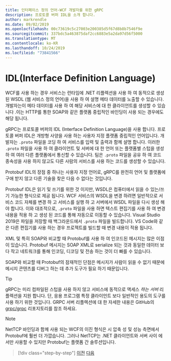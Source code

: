```yaml
---
title: 인터페이스 정의 언어-WCF 개발자를 위한 gRPC
description: 프로토콜 버퍼 IDL을 소개 합니다.
author: markrendle
ms.date: 09/02/2019
ms.openlocfilehash: 00c73619c5c27003e200385d5f67d8b8b7546f9e
ms.sourcegitcommit: 337bdc5a463875daf2cc6883e5a2da97d56f5000
ms.translationtype: MT
ms.contentlocale: ko-KR
ms.lasthandoff: 10/24/2019
ms.locfileid: "73841566"
---
```

# <a name="interface-definition-language"></a>IDL(Interface Definition Language)

WCF를 사용 하는 경우 서비스는 런타임에 .NET 리플렉션을 사용 하 여 동적으로 생성 된 WSDL (웹 서비스 정의 언어)을 사용 하 여 설명 메타 데이터를 노출할 수 있습니다. 개발자는이 메타 데이터를 사용 하 여 해당 서비스에 대 한 클라이언트를 생성할 수 있습니다 .이는 HTTP를 통한 SOAP와 같은 플랫폼 중립적인 바인딩이 사용 되는 경우에도 해당 됩니다.

gRPC는 프로토콜 버퍼의 IDL (Interface Definition Language)을 사용 합니다. 프로토콜 버퍼 IDL은 개방형 사양을 사용 하는 사용자 지정 플랫폼 중립적인 언어입니다. 개발자는 `.proto` 파일을 코딩 하 여 서비스를 입력 및 출력과 함께 설명 합니다. 이러한 `.proto` 파일을 사용 하 여 클라이언트 및 서버에 대 한 언어 또는 플랫폼별 스텁을 생성 하 여 여러 다른 플랫폼에서 통신할 수 있습니다. 팀은 `.proto` 파일을 공유 하 여 코드 종속성을 사용 하지 않고도 다른 사람의 서비스를 사용 하는 코드를 생성할 수 있습니다.

Protobuf IDL의 장점 중 하나는 사용자 지정 언어로, gRPC를 완전히 언어 및 플랫폼에 구애 받지 않고 다른 기술을 찾은 다음 수 없다는 것입니다.

Protobuf IDL은 읽기 및 쓰기를 위한 것 이지만, WSDL은 컴퓨터에서 읽을 수 있는/쓰기 가능한 형식으로 제공 됩니다. WCF 서비스의 WSDL을 변경 하려면 일반적으로 서비스 코드 자체를 변경 하 고 서비스를 실행 하 고 서버에서 WSDL 파일을 다시 생성 해야 합니다. 이와 대조적으로, `.proto` 파일을 사용 하면 텍스트 편집기를 사용 하 여 변경 내용을 적용 하 고 생성 된 코드를 통해 자동으로 이동할 수 있습니다. Visual Studio 2019은 파일을 저장할 때 백그라운드에서 `.proto` 파일을 빌드합니다. VS Code와 같은 다른 편집기를 사용 하는 경우 프로젝트를 빌드할 때 변경 내용이 적용 됩니다.

XML 및 특히 SOAP와 비교할 때 Protobuf를 사용 하 여 인코드된 메시지는 많은 이점이 있습니다. Protobuf 메시지는 SOAP XML로 serialize 되는 것과 동일한 데이터 보다 작고 네트워크를 통해 인코딩, 디코딩 및 전송 하는 것이 더 빠를 수 있습니다.

SOAP와 비교할 때 Protobuf의 잠재적인 단점은 메시지가 사람이 읽을 수 없기 때문에 메시지 콘텐츠를 디버그 하는 데 추가 도구가 필요 하기 때문입니다.

> [!TIP]
> gRPC는 미리 컴파일된 스텁을 사용 하지 않고 서비스에 동적으로 액세스 *하는 서버* 리플렉션을 지원 합니다. 단, 응용 프로그램 특정 클라이언트 보다 일반적인 용도의 도구를 사용 하기 위한 것입니다. GRPC 서버 리플렉션에 대 한 자세한 내용은 GitHub의 [grpc/grpc](https://github.com/grpc/grpc/blob/master/doc/server-reflection.md) 리포지토리를 참조 하세요.

> [!NOTE]
> NetTCP 바인딩과 함께 사용 되는 WCF의 이진 형식은 시 압축 성 및 성능 측면에서 Protobuf에 훨씬 더 가깝습니다. 그러나 NetTCP는 .NET 클라이언트와 서버 사이 에서만 사용할 수 있지만 Protobuf는 플랫폼 간 솔루션입니다.

>[!div class="step-by-step"]
>[이전](approach.md)
>[다음](network-protocols.md)
